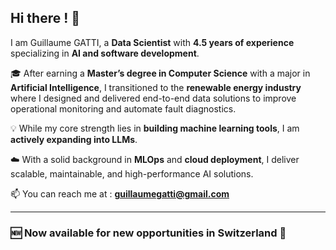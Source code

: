 ## Hi there ! 👋

I am Guillaume GATTI,  a **Data Scientist** with **4.5 years of experience** specializing in **AI and software development**.

🎓 After earning a **Master’s degree in Computer Science** with a major in **Artificial Intelligence**, I transitioned to the **renewable energy industry** where I designed and delivered end-to-end data solutions to improve operational monitoring and automate fault diagnostics.

💡 While my core strength lies in **building machine learning tools**, I am **actively expanding into LLMs**.

☁️ With a solid background in **MLOps** and **cloud deployment**, I deliver scalable, maintainable, and high-performance AI solutions.

📫 You can reach me at : **guillaumegatti@gmail.com**

---


### 🆕 **Now available** for new opportunities in **Switzerland** 📍


